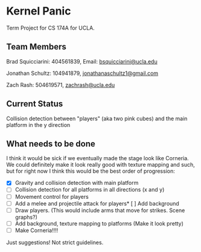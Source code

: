 # Kernel Panic

Term Project for CS 174A for UCLA. 

## Team Members

Brad Squicciarini: 404561839, Email: bsquicciarini@ucla.edu

Jonathan Schultz: 104941879, jonathanaschultz1@gmail.com 

Zach Rash: 504619571, zachrash@ucla.edu


## Current Status

Collision detection between "players" (aka two pink cubes) and the main platform in the y direction

## What needs to be done 

I think it would be sick if we eventually made the stage look like Corneria. We could definitely make it look 
really good with texture mapping and such, but for right now I think this would be the best order of progression:

* [x] Gravity and collision detection with main platform
* [ ] Collision detection for all platforms in all directions (x and y)
* [ ] Movement control for players
* [ ] Add a melee and projectile attack for players* [ ] Add background
* [ ] Draw players. (This would include arms that move for strikes. Scene graphs?) 
* [ ] Add background, texture mapping to platforms (Make it look pretty)
* [ ] Make Corneria!!!!

Just suggestions! Not strict guidelines.
